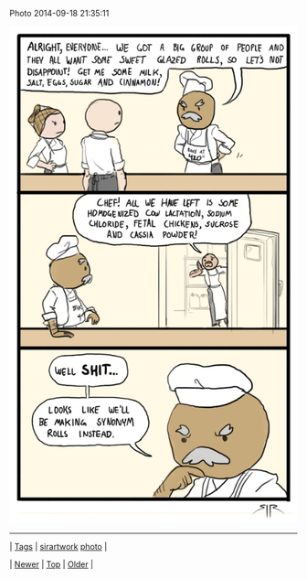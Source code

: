 <!--
title: Photo 2014-09-18 21
date: 2020-06-28T15:27:00.385Z
tags: sirartwork, photo
-->


Photo 2014-09-18 21:35:11

![](97837553334-0.jpg)

<!--BOTTOM-POST-NAVIGATION-->
---

| [Tags](tags.md) | [sirartwork](tag-sirartwork.md) [photo](tag-photo.md) |

| [Newer](97823147749.md) | [Top](index.md) | [Older](97923291449.md) |